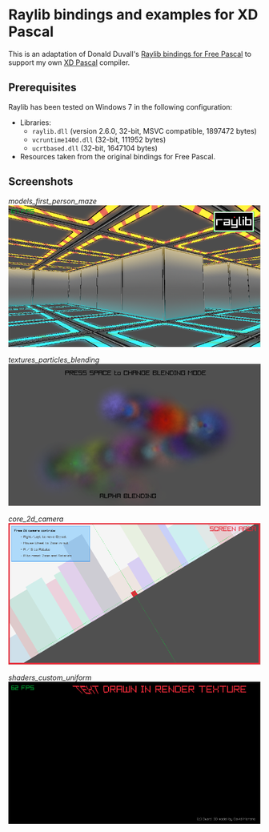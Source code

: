 # Raylib bindings and examples for XD Pascal
This is an adaptation of Donald Duvall's [Raylib bindings for Free Pascal](https://github.com/tazdij/raylib-pas) to support my own [XD Pascal](https://github.com/vtereshkov/xdpw) compiler.

## Prerequisites
Raylib has been tested on Windows 7 in the following configuration:
* Libraries:
    * `raylib.dll` (version 2.6.0, 32-bit, MSVC compatible, 1897472 bytes)
    * `vcruntime140d.dll` (32-bit, 111952 bytes)
    * `ucrtbased.dll` (32-bit, 1647104 bytes)
* Resources taken from the original bindings for Free Pascal.

## Screenshots
_models_first_person_maze_
![](models_first_person_maze.png)

_textures_particles_blending_
![](textures_particles_blending.png)

_core_2d_camera_
![](core_2d_camera.png)

_shaders_custom_uniform_
![](shaders_custom_uniform.png)


